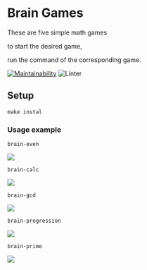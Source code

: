 # Brain Games #

These are five simple math games  

to start the desired game,  

run the command of the corresponding game. 


[![Maintainability](https://api.codeclimate.com/v1/badges/a99a88d28ad37a79dbf6/maintainability)](https://codeclimate.com/github/codeclimate/codeclimate/maintainability) ![Linter](https://github.com/M9lTHblu/frontend-project-lvl1/workflows/Linter/badge.svg)

## Setup 

    make instal



### Usage example


    brain-even

<a href="https://asciinema.org/a/OzU3uA66kfWnCvkuyD1iCBBJT" target="_blank"><img src="https://asciinema.org/a/OzU3uA66kfWnCvkuyD1iCBBJT.svg" /></a>


    brain-calc

<a href="https://asciinema.org/a/XtkHdf9k7Lh7ICOkmvClUk3PZ" target="_blank"><img src="https://asciinema.org/a/XtkHdf9k7Lh7ICOkmvClUk3PZ.svg" /></a>



    brain-gcd

<a href="https://asciinema.org/a/ircP7zOw0SveHjIwPsXigz1jH" target="_blank"><img src="https://asciinema.org/a/ircP7zOw0SveHjIwPsXigz1jH.svg" /></a>



    brain-progression

<a href="https://asciinema.org/a/H1f4HVeD0fFxCWW14iQKTPwBe" target="_blank"><img src="https://asciinema.org/a/H1f4HVeD0fFxCWW14iQKTPwBe.svg" /></a>


    brain-prime

<a href="https://asciinema.org/a/QoYsNSdu0npxNImXXnvvzQS5s" target="_blank"><img src="https://asciinema.org/a/QoYsNSdu0npxNImXXnvvzQS5s.svg" /></a>
